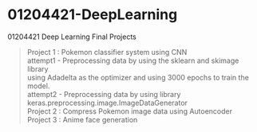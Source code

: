 # 01204421-DeepLearning
01204421 Deep Learning Final Projects
> Project 1  :   Pokemon classifier system using CNN  <br>
>     attempt1  -  Preprocessing data by using the sklearn and skimage library <br>
>                 using Adadelta as the optimizer and using 3000 epochs to train the model. <br>
>     attempt2  -  Preprocessing data by using library keras.preprocessing.image.ImageDataGenerator  <br>
> Project 2  :   Compress Pokemon image data using Autoencoder  <br>
> Project 3  :   Anime face generation  <br>

